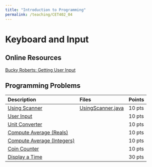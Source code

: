 ```yaml
---
title: "Introduction to Programming"
permalink: /teaching/CET402_04
---
```


# Keyboard and Input

## Online Resources
[Bucky Roberts: Getting User Input](https://youtu.be/5DdacOkrTgo)  

## Programming Problems

| Description    | Files|Points  |
| :------------- |:-----| :----- |
| [Using Scanner](/files/CET402/04_UsingScanner.pdf)     |[UsingScanner.java](/files/CET402/UsingScanner.java)      | 10 pts |
| [User Input](/files/CET402/04_UserInput.pdf)     |      | 10 pts |
| [Unit Converter](/files/CET402/04_UnitConverter.pdf) |      | 10 pts |
| [Compute Average (Reals)](/files/CET402/04_ComputeAverageReals.pdf) |      | 10 pts |
| [Compute Average (Integers)](/files/CET402/04_ComputeAverageIntegers.pdf) |      | 10 pts |
| [Coin Counter](/files/CET402/04_CoinCounter.pdf)   |      | 10 pts |
| [Display a Time](/files/CET402/04_DisplayATime.pdf)   |      | 30 pts |


